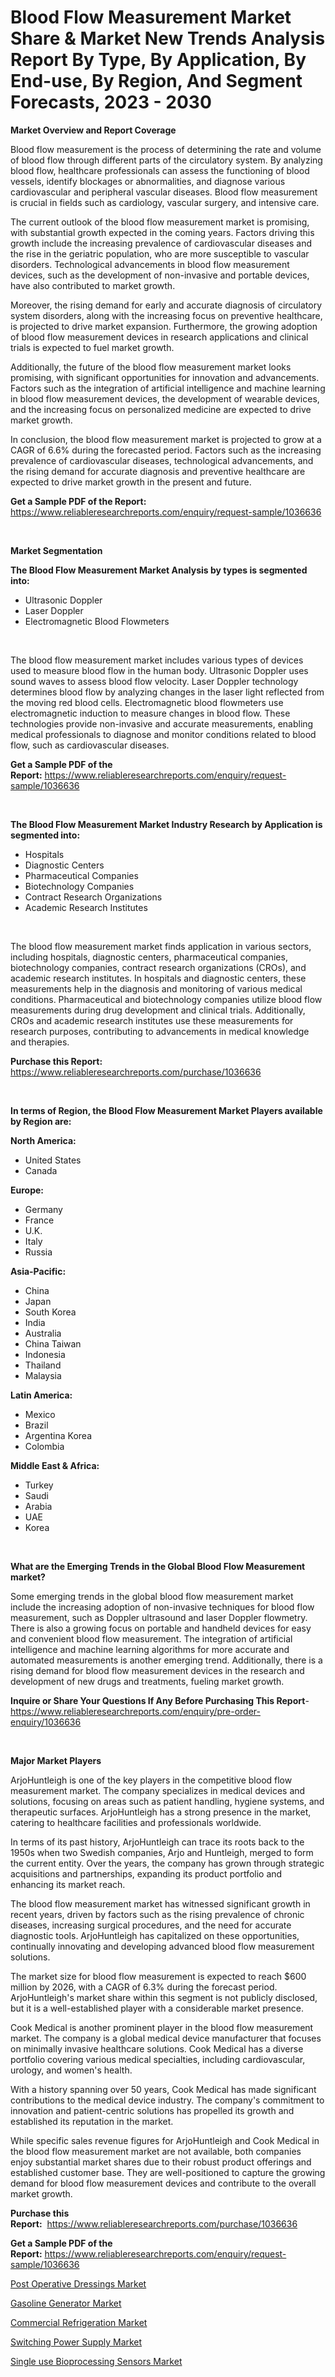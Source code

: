 <p><h1>Blood Flow Measurement Market Share & Market New Trends Analysis Report By Type, By Application, By End-use, By Region, And Segment Forecasts, 2023 - 2030</h1></p><p><strong>Market Overview and Report Coverage</strong></p>
<p><p>Blood flow measurement is the process of determining the rate and volume of blood flow through different parts of the circulatory system. By analyzing blood flow, healthcare professionals can assess the functioning of blood vessels, identify blockages or abnormalities, and diagnose various cardiovascular and peripheral vascular diseases. Blood flow measurement is crucial in fields such as cardiology, vascular surgery, and intensive care.</p><p>The current outlook of the blood flow measurement market is promising, with substantial growth expected in the coming years. Factors driving this growth include the increasing prevalence of cardiovascular diseases and the rise in the geriatric population, who are more susceptible to vascular disorders. Technological advancements in blood flow measurement devices, such as the development of non-invasive and portable devices, have also contributed to market growth.</p><p>Moreover, the rising demand for early and accurate diagnosis of circulatory system disorders, along with the increasing focus on preventive healthcare, is projected to drive market expansion. Furthermore, the growing adoption of blood flow measurement devices in research applications and clinical trials is expected to fuel market growth.</p><p>Additionally, the future of the blood flow measurement market looks promising, with significant opportunities for innovation and advancements. Factors such as the integration of artificial intelligence and machine learning in blood flow measurement devices, the development of wearable devices, and the increasing focus on personalized medicine are expected to drive market growth.</p><p>In conclusion, the blood flow measurement market is projected to grow at a CAGR of 6.6% during the forecasted period. Factors such as the increasing prevalence of cardiovascular diseases, technological advancements, and the rising demand for accurate diagnosis and preventive healthcare are expected to drive market growth in the present and future.</p></p>
<p><strong>Get a Sample PDF of the Report:</strong> <a href="https://www.reliableresearchreports.com/enquiry/request-sample/1036636">https://www.reliableresearchreports.com/enquiry/request-sample/1036636</a></p>
<p>&nbsp;</p>
<p><strong>Market Segmentation</strong></p>
<p><strong>The Blood Flow Measurement Market Analysis by types is segmented into:</strong></p>
<p><ul><li>Ultrasonic Doppler</li><li>Laser Doppler</li><li>Electromagnetic Blood Flowmeters</li></ul></p>
<p>&nbsp;</p>
<p><p>The blood flow measurement market includes various types of devices used to measure blood flow in the human body. Ultrasonic Doppler uses sound waves to assess blood flow velocity. Laser Doppler technology determines blood flow by analyzing changes in the laser light reflected from the moving red blood cells. Electromagnetic blood flowmeters use electromagnetic induction to measure changes in blood flow. These technologies provide non-invasive and accurate measurements, enabling medical professionals to diagnose and monitor conditions related to blood flow, such as cardiovascular diseases.</p></p>
<p><strong>Get a Sample PDF of the Report:</strong>&nbsp;<a href="https://www.reliableresearchreports.com/enquiry/request-sample/1036636">https://www.reliableresearchreports.com/enquiry/request-sample/1036636</a></p>
<p>&nbsp;</p>
<p><strong>The Blood Flow Measurement Market Industry Research by Application is segmented into:</strong></p>
<p><ul><li>Hospitals</li><li>Diagnostic Centers</li><li>Pharmaceutical Companies</li><li>Biotechnology Companies</li><li>Contract Research Organizations</li><li>Academic Research Institutes</li></ul></p>
<p>&nbsp;</p>
<p><p>The blood flow measurement market finds application in various sectors, including hospitals, diagnostic centers, pharmaceutical companies, biotechnology companies, contract research organizations (CROs), and academic research institutes. In hospitals and diagnostic centers, these measurements help in the diagnosis and monitoring of various medical conditions. Pharmaceutical and biotechnology companies utilize blood flow measurements during drug development and clinical trials. Additionally, CROs and academic research institutes use these measurements for research purposes, contributing to advancements in medical knowledge and therapies.</p></p>
<p><strong>Purchase this Report:</strong>&nbsp; <a href="https://www.reliableresearchreports.com/purchase/1036636">https://www.reliableresearchreports.com/purchase/1036636</a></p>
<p>&nbsp;</p>
<p><strong>In terms of Region, the Blood Flow Measurement Market Players available by Region are:</strong></p>
<p>
    <p> <strong> North America: </strong>
        <ul>
            <li>United States</li>
            <li>Canada</li>
        </ul>
        </p> 
    <p> <strong> Europe: </strong>
        <ul>
            <li>Germany</li>
            <li>France</li>
            <li>U.K.</li>
            <li>Italy</li>
            <li>Russia</li>
        </ul>
        </p> 
    <p> <strong> Asia-Pacific: </strong>
        <ul>
            <li>China</li>
            <li>Japan</li>
            <li>South Korea</li>
            <li>India</li>
            <li>Australia</li>
            <li>China Taiwan</li>
            <li>Indonesia</li>
            <li>Thailand</li>
            <li>Malaysia</li>
        </ul>
        </p> 
    <p> <strong> Latin America: </strong>
        <ul>
            <li>Mexico</li>
            <li>Brazil</li>
            <li>Argentina Korea</li>
            <li>Colombia</li>
        </ul>
        </p> 
    <p> <strong> Middle East & Africa: </strong>
        <ul>
            <li>Turkey</li>
            <li>Saudi</li>
            <li>Arabia</li>
            <li>UAE</li>
            <li>Korea</li>
        </ul>
    </p>
    </p>
<p>&nbsp;</p>
<p><strong>What are the Emerging Trends in the Global Blood Flow Measurement market?</strong></p>
<p><p>Some emerging trends in the global blood flow measurement market include the increasing adoption of non-invasive techniques for blood flow measurement, such as Doppler ultrasound and laser Doppler flowmetry. There is also a growing focus on portable and handheld devices for easy and convenient blood flow measurement. The integration of artificial intelligence and machine learning algorithms for more accurate and automated measurements is another emerging trend. Additionally, there is a rising demand for blood flow measurement devices in the research and development of new drugs and treatments, fueling market growth.</p></p>
<p><strong>Inquire or Share Your Questions If Any Before Purchasing This Report</strong>- <a href="https://www.reliableresearchreports.com/enquiry/pre-order-enquiry/1036636">https://www.reliableresearchreports.com/enquiry/pre-order-enquiry/1036636</a></p>
<p>&nbsp;</p>
<p><strong>Major Market Players</strong></p>
<p><p>ArjoHuntleigh is one of the key players in the competitive blood flow measurement market. The company specializes in medical devices and solutions, focusing on areas such as patient handling, hygiene systems, and therapeutic surfaces. ArjoHuntleigh has a strong presence in the market, catering to healthcare facilities and professionals worldwide.</p><p>In terms of its past history, ArjoHuntleigh can trace its roots back to the 1950s when two Swedish companies, Arjo and Huntleigh, merged to form the current entity. Over the years, the company has grown through strategic acquisitions and partnerships, expanding its product portfolio and enhancing its market reach.</p><p>The blood flow measurement market has witnessed significant growth in recent years, driven by factors such as the rising prevalence of chronic diseases, increasing surgical procedures, and the need for accurate diagnostic tools. ArjoHuntleigh has capitalized on these opportunities, continually innovating and developing advanced blood flow measurement solutions.</p><p>The market size for blood flow measurement is expected to reach $600 million by 2026, with a CAGR of 6.3% during the forecast period. ArjoHuntleigh's market share within this segment is not publicly disclosed, but it is a well-established player with a considerable market presence.</p><p>Cook Medical is another prominent player in the blood flow measurement market. The company is a global medical device manufacturer that focuses on minimally invasive healthcare solutions. Cook Medical has a diverse portfolio covering various medical specialties, including cardiovascular, urology, and women's health.</p><p>With a history spanning over 50 years, Cook Medical has made significant contributions to the medical device industry. The company's commitment to innovation and patient-centric solutions has propelled its growth and established its reputation in the market.</p><p>While specific sales revenue figures for ArjoHuntleigh and Cook Medical in the blood flow measurement market are not available, both companies enjoy substantial market shares due to their robust product offerings and established customer base. They are well-positioned to capture the growing demand for blood flow measurement devices and contribute to the overall market growth.</p></p>
<p><strong>Purchase this Report:</strong>&nbsp;&nbsp;<a href="https://www.reliableresearchreports.com/purchase/1036636">https://www.reliableresearchreports.com/purchase/1036636</a></p>
<p></p>
<p><strong>Get a Sample PDF of the Report:</strong>&nbsp;<a href="https://www.reliableresearchreports.com/enquiry/request-sample/1036636">https://www.reliableresearchreports.com/enquiry/request-sample/1036636</a></p>
<p><p><a href="https://www.reportprime.com/post-operative-dressings-r10824">Post Operative Dressings Market</a></p><p><a href="https://www.linkedin.com/pulse/decoding-gasoline-generator-market-deep-dive-latest-trends-khknc/">Gasoline Generator Market</a></p><p><a href="https://medium.com/@andrewhills1925/commercial-refrigeration-market-size-growth-forecast-2023-2030-bb1eed7ec686">Commercial Refrigeration Market</a></p><p><a href="https://www.linkedin.com/pulse/decoding-switching-power-supply-market-deep-dive-latest-trends-rgtpc/">Switching Power Supply Market</a></p><p><a href="https://www.reportprime.com/single-use-bioprocessing-sensors-r10827">Single use Bioprocessing Sensors Market</a></p></p>